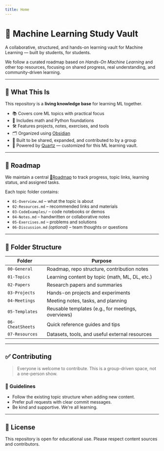 ```yaml
---
title: Home
---
```

# 🤖 Machine Learning Study Vault

A collaborative, structured, and hands-on learning vault for Machine Learning — built by students, for students.

We follow a curated roadmap based on _Hands-On Machine Learning_ and other top resources, focusing on shared progress, real understanding, and community-driven learning.

---

## 📘 What This Is

This repository is a **living knowledge base** for learning ML together.

- 📚 Covers core ML topics with practical focus
- 🧠 Includes math and Python foundations
- 🛠️ Features projects, notes, exercises, and tools
- 🗂️ Organized using [Obsidian](https://obsidian.md)
- 🔄 Built to be shared, expanded, and contributed to by a group
- 🧱 Powered by [Quartz](https://github.com/jackyzha0/quartz) — customized for this ML learning vault.

---

## 🧭 Roadmap

We maintain a central [📍Roadmap](00-General/00-Roadmap.md) to track progress, topic links, learning status, and assigned tasks.

Each topic folder contains:

- `01-Overview.md` – what the topic is about
- `02-Resources.md` – recommended links and materials
- `03-CodeExamples/` – code notebooks or demos
- `04-Notes.md` – handwritten or collaborative notes
- `05-Exercises.md` – problems and solutions
- `06-Discussion.md` _(optional)_ – team thoughts or questions

---

## 📁 Folder Structure

| Folder           | Purpose                                            |
| ---------------- | -------------------------------------------------- |
| `00-General`     | Roadmap, repo structure, contribution notes        |
| `01-Topics`      | Learning content by topic (math, ML, DL, etc.)     |
| `02-Papers`      | Research papers and summaries                      |
| `03-Projects`    | Hands-on projects and experiments                  |
| `04-Meetings`    | Meeting notes, tasks, and planning                 |
| `05-Templates`   | Reusable templates (e.g., for meetings, overviews) |
| `06-CheatSheets` | Quick reference guides and tips                    |
| `07-Resources`   | Datasets, tools, and useful external resources     |

---

## ✅ Contributing

> Everyone is welcome to contribute. This is a group-driven space, not a one-person show.

### 📌 Guidelines

- Follow the existing topic structure when adding new content.
- Prefer pull requests with clear commit messages.
- Be kind and supportive. We're all learning.

---

## 📄 License

This repository is open for educational use. Please respect content sources and contributors.
